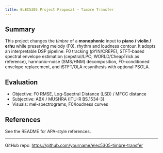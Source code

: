 ```yaml
---
title: ELEC5305 Project Proposal — Timbre Transfer 
---
```


## Summary 
This project changes the *timbre* of a **monophonic** input to **piano / violin / erhu** while preserving melody (F0), rhythm and loudness contour. It adopts an interpretable DSP pipeline: F0 tracking (pYIN/CREPE), STFT-based spectral envelope estimation (cepstral/LPC; WORLD/CheapTrick as reference), harmonic–noise (SMS/HNM) decomposition, F0-conditioned envelope replacement, and iSTFT/OLA resynthesis with optional PSOLA.

## Evaluation 
- Objective: F0 RMSE, Log-Spectral Distance (LSD) / MFCC distance  
- Subjective: ABX / MUSHRA (ITU-R BS.1534-3)  
- Visuals: mel-spectrograms, F0/loudness curves

## References
See the README for APA-style references.

---
GitHub repo: <https://github.com/yourname/elec5305-timbre-transfer>
